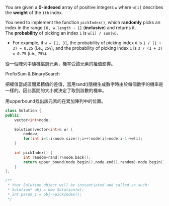 You are given a **0-indexed** array of positive integers `w` where `w[i]` describes the **weight** of the `ith` index.

You need to implement the function `pickIndex()`, which **randomly** picks an index in the range `[0, w.length - 1]` (**inclusive**) and returns it. The **probability** of picking an index `i` is `w[i] / sum(w)`.

- For example, if `w = [1, 3]`, the probability of picking index `0` is `1 / (1 + 3) = 0.25` (i.e., `25%`), and the probability of picking index `1` is `3 / (1 + 3) = 0.75` (i.e., `75%`).

從一個陣列中隨機挑選元素，機率受該元素的權值影響。

PrefixSum & BinarySearch

把權值當成區間累積值的差值，當用rand()隨機生成數字時由於每個數字的機率是一樣的。因此區間的大小就決定了取到該數的機率。

用upperbound找出該元素的在累加陣列中的位置。

```cpp
class Solution {
public:  
    vector<int>node;
        
    Solution(vector<int>& w) {
        node=w;
        for(int i=1;i<node.size();i++)node[i]=node[i-1]+w[i];
    }
    
    int pickIndex() {
        int random=rand()%node.back();
        return upper_bound(node.begin(),node.end(),random)-node.begin();
    }
};

/**
 * Your Solution object will be instantiated and called as such:
 * Solution* obj = new Solution(w);
 * int param_1 = obj->pickIndex();
 */
```

